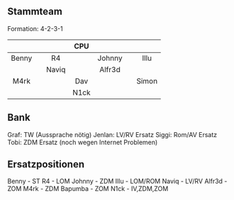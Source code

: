 Stammteam
---
Formation: 4-2-3-1


| | | | CPU | | | |
|:-:|:-:|:-:|:-:|:-:|:-:|:-:|
| Benny | | R4 | | Johnny | | Illu |
| | | Naviq | | Alfr3d | | |
| M4rk | | | Dav | | | Simon |
| | | | N1ck | | | |



Bank
---
Graf: TW (Aussprache nötig)
Jenlan: LV/RV Ersatz
Siggi: Rom/AV Ersatz
Tobi: ZDM Ersatz (noch wegen Internet Problemen)


Ersatzpositionen
---
Benny   - ST
R4      - LOM
Johnny  - ZDM
Illu    - LOM/ROM
Naviq   - LV/RV
Alfr3d  - ZOM
M4rk    - ZDM
Bapumba - ZOM
N1ck    - IV,ZDM,ZOM
